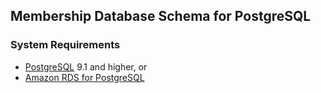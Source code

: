 ## Membership Database Schema for PostgreSQL

### System Requirements

  * [PostgreSQL](http://www.postgresql.org/) 9.1 and higher, or
  * [Amazon RDS for PostgreSQL](https://aws.amazon.com/rds/postgresql/)
